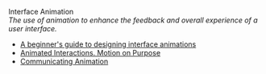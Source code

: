 Interface Animation  
_The use of animation to enhance the feedback and overall experience of a user interface._  

*   [A beginner's guide to designing interface animations](http://www.creativebloq.com/web-design/beginners-guide-designing-interface-animations-61617793)  
*   [Animated Interactions. Motion on Purpose](https://medium.com/@tubikstudio/animated-interactions-motion-on-purpose-943bebcaf438#.rnzievjfw)  
*   [Communicating Animation](http://alistapart.com/article/communicating-animation)  
